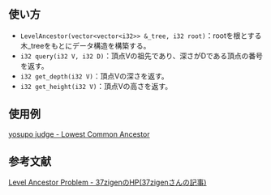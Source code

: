 ## 使い方  
- `LevelAncestor(vector<vector<i32>> &_tree, i32 root)`：rootを根とする木_treeをもとにデータ構造を構築する。  
- `i32 query(i32 V, i32 D)`：頂点Vの祖先であり、深さがDである頂点の番号を返す。  
- `i32 get_depth(i32 V)`：頂点Vの深さを返す。  
- `i32 get_height(i32 V)`：頂点Vの高さを返す。  

## 使用例
<a href="https://judge.yosupo.jp/submission/84950" target="_blank">yosupo judge - Lowest Common Ancestor</a>

## 参考文献
<a href="https://37zigen.com/level-ancestor-problem/" target="_blank">Level Ancestor Problem - 37zigenのHP(37zigenさんの記事)</a>
